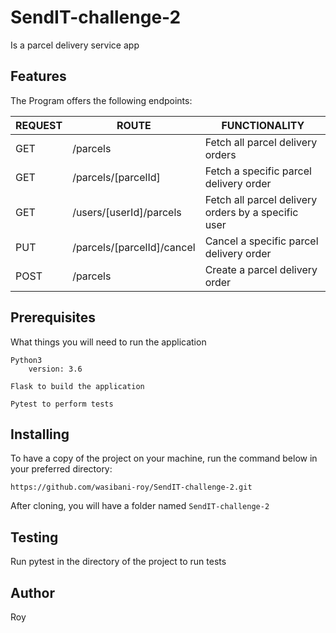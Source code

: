 # SendIT-challenge-2
Is a parcel delivery service app 


## Features
The Program offers the following endpoints:


  | REQUEST           | ROUTE                      | FUNCTIONALITY                                      |
  |-------------------|----------------------------|----------------------------------------------------|
  |  GET              | /parcels                   | Fetch all parcel delivery orders                   |
  |  GET              | /parcels/[parcelId]        | Fetch a specific parcel delivery order             |                     
  |  GET              | /users/[userId]/parcels    | Fetch all parcel delivery orders by a specific user|                  
  |  PUT              | /parcels/[parcelId]/cancel | Cancel a specific parcel delivery order            | 
  |  POST             | /parcels                   | Create a parcel delivery order                     | 


## Prerequisites
What things you will need to run the application

```
Python3
    version: 3.6
```
```
Flask to build the application
```
```
Pytest to perform tests
```

## Installing
To have a copy of the project on your machine, run the command below in your preferred directory:

``` 
https://github.com/wasibani-roy/SendIT-challenge-2.git
```
After cloning, you will have a folder named `SendIT-challenge-2`


## Testing
Run pytest in the directory of the project to run tests


## Author
Roy
